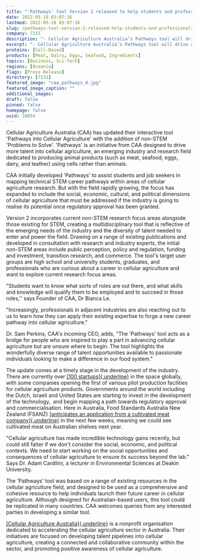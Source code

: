 ```yaml
---
title: "'Pathways' tool Version 2 released to help students and professionals break into cellular agriculture"
date: 2022-05-18 03:07:16
lastmod: 2022-05-18 03:07:16
slug: /pathways-tool-version-2-released-help-students-and-professionals-break-cellular
company: 7131
description: "- Cellular Agriculture Australia’s Pathways tool will drive and guide more talent into cellular agriculture research- The tool lists key research ‘Problems to Solve’ in the field and matches these to related tertiary qualifications  - ‘Majors’ - available in Australia, with direct links to Australian universities that can be filtered by State- The new version includes non-STEM ‘Problems to Solve’, encompassing public perception, policy and regulation, funding and investment, transition research, and commerce - Cellular Agriculture Australia is a nonprofit organisation dedicated to accelerating the cellular agriculture sector in Australia. Their goals are to develop talent pipelines into cellular agriculture, create a connected and collaborative community within the sector, and promote positive awareness of cellular agriculture"
excerpt: "- Cellular Agriculture Australia’s Pathways tool will drive and guide more talent into cellular agriculture research- The tool lists key research ‘Problems to Solve’ in the field and matches these to related tertiary qualifications  - ‘Majors’ - available in Australia, with direct links to Australian universities that can be filtered by State- The new version includes non-STEM ‘Problems to Solve’, encompassing public perception, policy and regulation, funding and investment, transition research, and commerce - Cellular Agriculture Australia is a nonprofit organisation dedicated to accelerating the cellular agriculture sector in Australia. Their goals are to develop talent pipelines into cellular agriculture, create a connected and collaborative community within the sector, and promote positive awareness of cellular agriculture"
proteins: [Cell-Based]
products: [Meat, Dairy, Eggs, Seafood, Ingredients]
topics: [Business, Sci-Tech]
regions: [Oceania]
flags: [Press Release]
directory: [7131]
featured_image: "caa_pathways_0.jpg"
featured_image_caption: ""
additional_images:
draft: false
pinned: false
homepage: false
uuid: 10854
---
```

Cellular Agriculture Australia (CAA) has updated their interactive tool
'Pathways into Cellular Agriculture' with the addition of non-STEM
'Problems to Solve'. 'Pathways' is an initiative from CAA designed to
drive more talent into cellular agriculture, an emerging industry and
research field dedicated to producing animal products (such as meat,
seafood, eggs, dairy, and leather) using cells rather than animals.

CAA initially developed 'Pathways' to assist students and job seekers in
mapping technical STEM career pathways within areas of cellular
agriculture research. But with the field rapidly growing, the focus has
expanded to include the social, economic, cultural, and political
dimensions of cellular agriculture that must be addressed if the
industry is going to realise its potential once regulatory approval has
been granted. 

Version 2 incorporates current non-STEM research focus areas alongside
those existing for STEM, creating a multidisciplinary tool that is
reflective of the emerging needs of the industry and the diversity of
talent needed to enter and power the field. Drawing on a range of
existing publications and developed in consultation with research and
industry experts, the initial non-STEM areas include public perception,
policy and regulation, funding and investment, transition research, and
commerce. The tool's target user groups are high school and university
students, graduates, and professionals who are curious about a career in
cellular agriculture and want to explore current research focus areas.

"Students want to know what sorts of roles are out there, and what
skills and knowledge will qualify them to be employed and to succeed in
those roles,\'\' says Founder of CAA, Dr Bianca Le.

"Increasingly, professionals in adjacent industries are also reaching
out to us to learn how they can apply their existing expertise to forge
a new career pathway into cellular agriculture." 

Dr. Sam Perkins, CAA's incoming CEO, adds, "The 'Pathways' tool acts as
a bridge for people who are inspired to play a part in advancing
cellular agriculture but are unsure where to begin. The tool highlights
the wonderfully diverse range of talent opportunities available to
passionate individuals looking to make a difference in our food system."

The update comes at a timely stage in the development of the industry.
There are currently over [[100
startups]{.underline}](https://gfi.org/resource/alternative-protein-company-database/)
in the space globally, with some companies opening the first of various
pilot production facilities for cellular agriculture products.
Governments around the world including the Dutch, Israeli and United
States are starting to invest in the development of the technology,  and
begin mapping a path towards regulatory approval and commercialisation.
Here in Australia, Food Standards Australia New Zealand (FSANZ)
[[anticipates an application from a cultivated meat
company]{.underline}](https://futurealternative.com.au/cultivated-meat-could-be-on-australian-shelves-next-year/)
in the next few weeks, meaning we could see cultivated meat on
Australian shelves next year. 

\"Cellular agriculture has made incredible technology gains recently,
but could still falter if we don\'t consider the social, economic, and
political contexts. We need to start working on the social opportunities
and consequences of cellular agriculture to ensure its success beyond
the lab.\" Says Dr. Adam Cardilini, a lecturer in Environmental Sciences
at Deakin University.

The 'Pathways' tool was based on a range of existing resources in the
cellular agriculture field, and designed to be used as a comprehensive
and cohesive resource to help individuals launch their future career in
cellular agriculture. Although designed for Australian-based users, this
tool could be replicated in many countries. CAA welcomes queries from
any interested parties in developing a similar tool.

[[Cellular Agriculture
Australia]{.underline}](https://cellularagricultureaustralia.org/) is a
nonprofit organisation dedicated to accelerating the cellular
agriculture sector in Australia. Their initiatives are focused on
developing talent pipelines into cellular agriculture, creating a
connected and collaborative community within the sector, and promoting
positive awareness of cellular agriculture.
